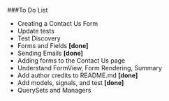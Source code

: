 ###To Do List
* Creating a Contact Us Form
* Update tests
* Test Discovery
* Forms and Fields __[done]__
* Sending Emails __[done]__
* Adding forms to the Contact Us page
* Understand FormView, Form Rendering, Summary
* Add author credits to README.md __[done]__
* Add models, signals, and test __[done]__
* QuerySets and Managers
